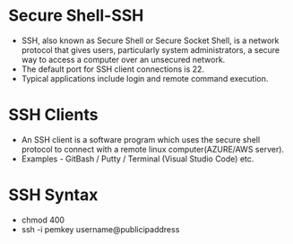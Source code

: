 # Secure Shell-SSH #
- SSH, also known as Secure Shell or Secure Socket Shell, is a network protocol that gives users, particularly system administrators, a secure way to access a computer over an unsecured network.
- The default port for SSH client connections is 22.
- Typical applications include login and remote command execution.

# SSH Clients #
- An SSH client is a software program which uses the secure shell protocol to connect with a remote linux computer(AZURE/AWS server).
- Examples - GitBash / Putty / Terminal (Visual Studio Code) etc.

# SSH Syntax #
- chmod 400
- ssh -i pemkey username@publicipaddress
  
